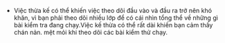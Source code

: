 - Việc thừa kế có thể khiến việc theo dõi đầu vào và đầu ra trở nên khó khăn, vì bạn phải theo dõi nhiều lớp để có cái nhìn tổng thể về những gì bài kiểm tra đang chạy.Việc kế thừa có thể rất dài khiến bạn cảm thấy chán nản. mệt mỏi khi theo dõi các bài kiểm thử chạy.
